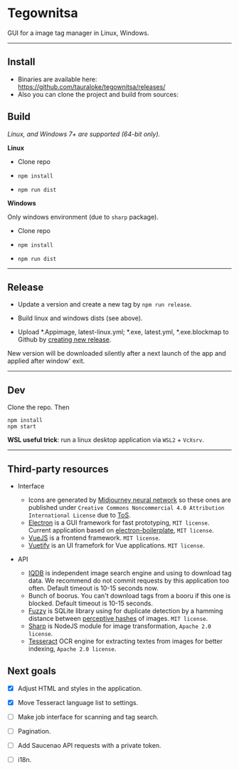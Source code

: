 # Tegownitsa

GUI for a image tag manager in Linux, Windows.

---

## Install

- Binaries are available here: https://github.com/tauraloke/tegownitsa/releases/
- Also you can clone the project and build from sources:

## Build

_Linux, and Windows 7+ are supported (64-bit only)._

**Linux**

- Clone repo

- `npm install`

- `npm run dist`


**Windows**

Only windows environment (due to `sharp` package).

- Clone repo

- `npm install`

- `npm run dist`

---

## Release

- Update a version and create a new tag by `npm run release`.

- Build linux and windows dists (see above).

- Upload *.Appimage, latest-linux.yml; *.exe, latest.yml, *.exe.blockmap to Github by [creating new release](https://github.com/tauraloke/tegownitsa/releases/new).

New version will be downloaded silently after a next launch of the app and applied after window' exit.


---

## Dev

Clone the repo. Then

```
npm install
npm start
```

**WSL useful trick**: run a linux desktop application via `WSL2` + `VcXsrv`.

---

## Third-party resources

- Interface
  - Icons are generated by
  [Midjourney neural network](https://www.midjourney.com/) so these ones are
  published under
  `Creative Commons Noncommercial 4.0 Attribution International License` due to
  [ToS](https://midjourney.gitbook.io/docs/billing#commercial-terms).
  - [Electron](https://electronjs.org/) is a GUI framework for fast prototyping,
  `MIT license`. Current application based on
  [electron-boilerplate](https://github.com/sindresorhus/electron-boilerplate/),
  `MIT license`.
  - [VueJS](https://vuejs.org/) is a frontend framework. `MIT license`.
  - [Vuetify](https://vuetifyjs.com/) is an UI framefork for Vue applications. `MIT license`.

- API
  - [IQDB](https://iqdb.org/) is independent image search engine and using to
  download tag data. We recommend do not commit requests by this application too
  often. Default timeout is 10-15 seconds now.
  - Bunch of boorus. You can't download tags from a booru if this one is blocked.
  Default timeout is 10-15 seconds.
  - [Fuzzy](https://github.com/nalgeon/sqlean/blob/main/docs/fuzzy.md) is SQLite
  library using for duplicate detection by a hamming distance between
  [perceptive hashes](https://www.phash.org/) of images. `MIT license`.
  - [Sharp](https://github.com/lovell/sharp) is NodeJS module for image
  transformation, `Apache 2.0 license`.
  - [Tesseract](https://github.com/tesseract-ocr/tesseract) OCR engine for
  extracting textes from images for better indexing, `Apache 2.0 license`.


## Next goals

- [x] Adjust HTML and styles in the application.
- [x] Move Tesseract language list to settings.
- [ ] Make job interface for scanning and tag search.
- [ ] Pagination.
- [ ] Add Saucenao API requests with a private token.
- [ ] i18n.

